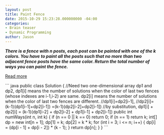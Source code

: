 ```yaml
---
layout: post
title: Paint Fence
date: 2015-10-29 15:23:28.000000000 -04:00
categories:
- Brain teaser
- Dynamic Programming
author: Jason
---
```

<p><strong><em>There is a fence with n posts, each post can be painted with one of the k colors. You have to paint all the posts such that no more than two adjacent fence posts have the same color. Return the total number of ways you can paint the fence.</em></strong></p>

<p><a href="https://leetcode.com/discuss/56146/dynamic-programming-c-o-n-time-o-1-space-0ms">Read more</a></p>
``` java
public class Solution {
    //Need two one-dimensional array dp1 and dp2, dp1[i] means the number of solutions when the color of last two fences (whose indexes are i-1,i-2) are same. dp2[i] means the number of solutions when the color of last two fences are different.
    //dp1[i]=dp2[i-1],
    //dp2[i]=(k-1)(dp1[i-1]+dp2[i-1]) =(k-1)(dp2[i-2]+dp2[i-1])
    //by substitution, dp1[i] + dp2[i] = (k-1)(dp1[i-2] + dp2[i-2] + dp1[i-1] + dp2[i-1])
    public int numWays(int n, int k) {
        if (n == 0 || k == 0) return 0;
        if (n == 1) return k;
        int[] dp = new int[n + 1];
        dp[1] = k;
        dp[2] = k * k;
        for (int i = 3; i <= n; i++) {
            dp[i] = (dp[i - 1] + dp[i - 2]) * (k - 1);
        }
        return dp[n];
    }
}
```
